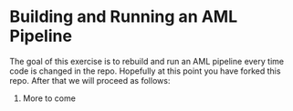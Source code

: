 # Building and Running an AML Pipeline
The goal of this exercise is to rebuild and run an AML pipeline every time code is changed in the repo.
Hopefully at this point you have forked this repo. After that we will proceed as follows:


1. More to come

